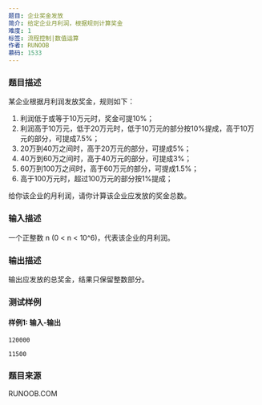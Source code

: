 ```yaml
---
题目: 企业奖金发放
简介: 给定企业月利润，根据规则计算奖金
难度: 1
标签: 流程控制|数值运算
作者: RUNOOB
慕码: 1533
---
```


### 题目描述

某企业根据月利润发放奖金，规则如下：

1. 利润低于或等于10万元时，奖金可提10%；
2. 利润高于10万元，低于20万元时，低于10万元的部分按10%提成，高于10万元的部分，可提成7.5%；
3. 20万到40万之间时，高于20万元的部分，可提成5%；
4. 40万到60万之间时，高于40万元的部分，可提成3%；
5. 60万到100万之间时，高于60万元的部分，可提成1.5%；
6. 高于100万元时，超过100万元的部分按1%提成；

给你该企业的月利润，请你计算该企业应发放的奖金总数。

### 输入描述

一个正整数 n (0 < n < 10^6)，代表该企业的月利润。

### 输出描述

输出应发放的总奖金，结果只保留整数部分。

### 测试样例

#### 样例1: 输入-输出

```
120000
```

```
11500
```

### 题目来源

RUNOOB.COM